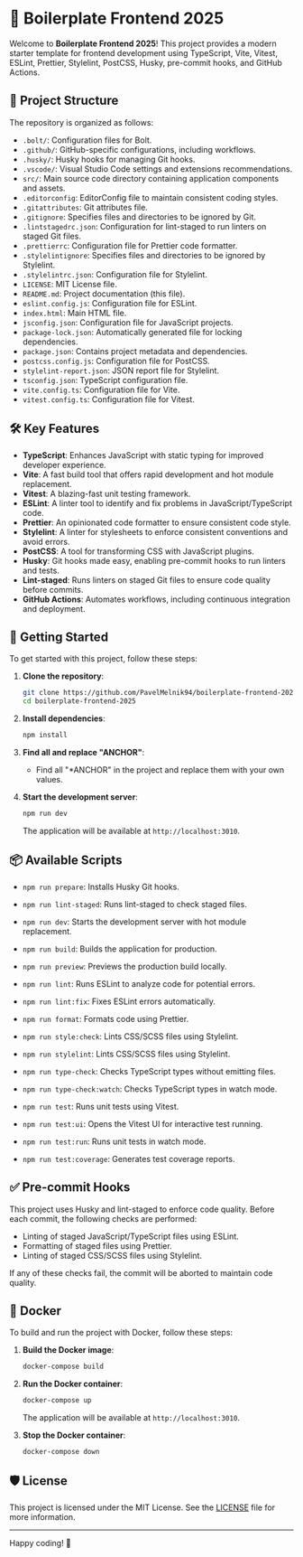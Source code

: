 # 🚀 Boilerplate Frontend 2025

Welcome to **Boilerplate Frontend 2025**! This project provides a modern starter template for frontend development using TypeScript, Vite, Vitest, ESLint, Prettier, Stylelint, PostCSS, Husky, pre-commit hooks, and GitHub Actions.

## 📂 Project Structure

The repository is organized as follows:

- `.bolt/`: Configuration files for Bolt.
- `.github/`: GitHub-specific configurations, including workflows.
- `.husky/`: Husky hooks for managing Git hooks.
- `.vscode/`: Visual Studio Code settings and extensions recommendations.
- `src/`: Main source code directory containing application components and assets.
- `.editorconfig`: EditorConfig file to maintain consistent coding styles.
- `.gitattributes`: Git attributes file.
- `.gitignore`: Specifies files and directories to be ignored by Git.
- `.lintstagedrc.json`: Configuration for lint-staged to run linters on staged Git files.
- `.prettierrc`: Configuration file for Prettier code formatter.
- `.stylelintignore`: Specifies files and directories to be ignored by Stylelint.
- `.stylelintrc.json`: Configuration file for Stylelint.
- `LICENSE`: MIT License file.
- `README.md`: Project documentation (this file).
- `eslint.config.js`: Configuration file for ESLint.
- `index.html`: Main HTML file.
- `jsconfig.json`: Configuration file for JavaScript projects.
- `package-lock.json`: Automatically generated file for locking dependencies.
- `package.json`: Contains project metadata and dependencies.
- `postcss.config.js`: Configuration file for PostCSS.
- `stylelint-report.json`: JSON report file for Stylelint.
- `tsconfig.json`: TypeScript configuration file.
- `vite.config.ts`: Configuration file for Vite.
- `vitest.config.ts`: Configuration file for Vitest.

## 🛠️ Key Features

- **TypeScript**: Enhances JavaScript with static typing for improved developer experience.
- **Vite**: A fast build tool that offers rapid development and hot module replacement.
- **Vitest**: A blazing-fast unit testing framework.
- **ESLint**: A linter tool to identify and fix problems in JavaScript/TypeScript code.
- **Prettier**: An opinionated code formatter to ensure consistent code style.
- **Stylelint**: A linter for stylesheets to enforce consistent conventions and avoid errors.
- **PostCSS**: A tool for transforming CSS with JavaScript plugins.
- **Husky**: Git hooks made easy, enabling pre-commit hooks to run linters and tests.
- **Lint-staged**: Runs linters on staged Git files to ensure code quality before commits.
- **GitHub Actions**: Automates workflows, including continuous integration and deployment.

## 🚀 Getting Started

To get started with this project, follow these steps:

1. **Clone the repository**:

   ```bash
   git clone https://github.com/PavelMelnik94/boilerplate-frontend-2025.git
   cd boilerplate-frontend-2025
   ```

2. **Install dependencies**:

   ```bash
   npm install
   ```

3. **Find all and replace "ANCHOR"**:

   - Find all "\*ANCHOR" in the project and replace them with your own values.

4. **Start the development server**:

   ```bash
   npm run dev
   ```

   The application will be available at `http://localhost:3010`.

## 📦 Available Scripts

- `npm run prepare`: Installs Husky Git hooks.
- `npm run lint-staged`: Runs lint-staged to check staged files.

- `npm run dev`: Starts the development server with hot module replacement.
- `npm run build`: Builds the application for production.
- `npm run preview`: Previews the production build locally.

- `npm run lint`: Runs ESLint to analyze code for potential errors.
- `npm run lint:fix`: Fixes ESLint errors automatically.
- `npm run format`: Formats code using Prettier.

- `npm run style:check`: Lints CSS/SCSS files using Stylelint.
- `npm run stylelint`: Lints CSS/SCSS files using Stylelint.

- `npm run type-check`: Checks TypeScript types without emitting files.
- `npm run type-check:watch`: Checks TypeScript types in watch mode.

- `npm run test`: Runs unit tests using Vitest.
- `npm run test:ui`: Opens the Vitest UI for interactive test running.
- `npm run test:run`: Runs unit tests in watch mode.
- `npm run test:coverage`: Generates test coverage reports.

## ✅ Pre-commit Hooks

This project uses Husky and lint-staged to enforce code quality. Before each commit, the following checks are performed:

- Linting of staged JavaScript/TypeScript files using ESLint.
- Formatting of staged files using Prettier.
- Linting of staged CSS/SCSS files using Stylelint.

If any of these checks fail, the commit will be aborted to maintain code quality.

## 🐳 Docker

To build and run the project with Docker, follow these steps:

1. **Build the Docker image**:

   ```bash
   docker-compose build
   ```

2. **Run the Docker container**:

   ```bash
   docker-compose up
   ```

   The application will be available at `http://localhost:3010`.

3. **Stop the Docker container**:

   ```bash
   docker-compose down
   ```

## 🛡️ License

This project is licensed under the MIT License. See the [LICENSE](./LICENSE) file for more information.

---

Happy coding! 🎉
